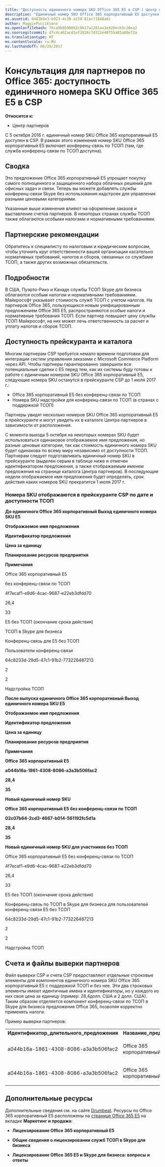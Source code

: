 ```yaml
---
title: "Доступность единичного номера SKU Office 365 E5 в CSP | Центр партнеров"
description: "Единичный номер SKU Office 365 корпоративный E5 доступен в CSP и включает конференц-связь по ТСОП."
ms.assetid: 6483b9e3-b923-4c30-a150-81ac71848a0c
author: MaggiePucciEvans
ms.openlocfilehash: 76ca9b8599862c0b17a1281aa3e420ecb3c26ea2
ms.sourcegitcommit: d7c4ca62acd1ef1026c7d322e40f55a83a80e72a
ms.translationtype: HT
ms.contentlocale: ru-RU
ms.lasthandoff: 06/28/2017
---
```

# <a name="office-365-partner-advisory-office-365-e5-single-sku-availability-in-csp"></a>Консультация для партнеров по Office 365: доступность единичного номера SKU Office 365 E5 в CSP

**Относится к:**

-  Центр партнеров

С 5 октября 2016 г. единичный номер SKU Office 365 корпоративный E5 доступен в CSP. В рамках этого изменения номер SKU Office 365 корпоративный E5 включает конференц-связь по ТСОП (там, где служба конференц-связи по ТСОП доступна).

## <a name="summary"></a>Сводка


Это предложение Office 365 корпоративный E5 упрощает покупку самого полноценного и защищенного набора облачных решений для офисных задач и связи. Теперь вы можете добавлять службы конференц-связи Skype без использования надстроек для управления разными ценовыми категориями.

Указанные выше изменения влияют на оформление заказов и выставление счетов партнеров. В некоторых странах службы ТСОП также облагаются особыми налогами и нормативными требованиями.

## <a name="partner-recommendations"></a>Партнерские рекомендации


Обратитесь к специалисту по налоговым и юридическим вопросам, чтобы уточнить круг ответственности вашей организации касательно нормативных требований, налогов и сборов, связанных со службами ТСОП, а также других возможных обязательств.

## <a name="details"></a>Подробности


В США, Пуэрто-Рико и Канаде службы ТСОП Skype для бизнеса облагаются особым налогом и нормативными требованиями. Майкрософт указывает стоимость служб ТСОП с учетом налогов. На партнеров Office 365, пользующихся новым унифицированным предложением Office 365 E5, распространяются особые налоги и нормативные требования ТСОП. Если партнер повышает цену службы ТСОП Майкрософт, на них может лечь ответственность за расчет и уплату налогов и сборов ТСОП.

## <a name="price-list-and-catalog-availability"></a>Доступность прейскуранта и каталога


Многим партнерам CSP требуется немало времени подготовки для интеграции систем управления заказами с Microsoft Commerce Platform через API. Чтобы партнеры гарантированно завершили все потенциальные сделки с E5 перед тем, как их системы буду готовы к работе с единичным номером SKU Office 365 корпоративный E5, следующие номера SKU останутся в прейскуранте CSP до 1 июля 2017 г.: 

-   Office 365 корпоративный E5 без конференц-связи по ТСОП
-   Номера SKU надстройки для конференц-связи по ТСОП (в странах с поддержкой ТСОП)

Партнеры увидят несколько номеров SKU Office 365 корпоративный E5 в прейскуранте и могут увидеть их в каталоге Центра партнеров в зависимости от расположения.

С момента выхода 5 октября на некоторых номерах SKU будет использоваться одинаковое отображаемое имя предложения, но разные ценовые категории, так как стоимость единичного номера SKU будет одинакова по всему миру независимо от доступности ТСОП. Партнерам следует подготавливать единичный номер SKU в прейскуранте (выделен серым в таблице ниже и отмечен идентификатором предложения, а также отображаемым именем предложения на странице каталога Центра партнеров). В последующие недели отображаемое имя предложения будет определять, срок действия каких номеров SKU прекратится 1 июля 2017 г.

### <a name="skus-appearing-on-the-csp-price-list-by-date-and-pstn-availability"></a>Номера SKU отображаются в прейскуранте CSP по дате и доступности ТСОП

**До единичного Office 365 корпоративный Выход единичного номера SKU E5**

**Отображаемое имя предложения**

**Идентификатор предложения**

**Цена за единицу**


**Планирование ресурсов предприятия**

**Примечания**

Office 365 корпоративный E5

без конференц-связи по ТСОП

4f7ecaf1-e9d6-4cac-9687-e22eb3dfdd70

26,4

33

E5 без ТСОП (окончание срока действия)

ТСОП в Skype для бизнеса

Конференц-связь для E5 без ТСОП

Пользователи конференц-связи

64c8233d-29d5-47c1-91b2-773226487213

2

2

Надстройка ТСОП

 

**После выпуска единичного Office 365 корпоративный Выход единичного номера SKU E5**

**Отображаемое имя предложения**

**Идентификатор предложения**

**Цена за единицу**

**Планирование ресурсов предприятия**

**Примечания**

**Office 365 корпоративный E5**

**a044b16a-1861-4308-8086-a3a3b506fac2**

**28,4**

**35**

**Новый единичный номер SKU**

**Office 365 корпоративный E5 без конференц-связи по ТСОП**

**02c07b64-2cd3-4667-b014-561192fc5d1a**

**28,4**

**35**

**Новый единичный номер SKU для участников без ТСОП**

Office 365 корпоративный E5 без конференц-связи по ТСОП

4f7ecaf1-e9d6-4cac-9687-e22eb3dfdd70

26,4

33

E5 без ТСОП (окончание срока действия)

Конференц-связь по ТСОП в Skype для бизнеса для пользователей конференц-связи E5 без ТСОП

64c8233d-29d5-47c1-91b2-773226487213

2

2

Надстройка ТСОП

 

## <a href="" id="invoices-and-partner-reconciliation-files-"></a>Счета и файлы выверки партнеров


Файл выверки CSP и счета CSP предоставляют отдельные строковые элементы для компонентов единичного номера SKU Office 365 корпоративный E5 с поддержкой ТСОП и без нее. Эти два строковых элементы имеют идентичные имена и идентификаторы, но у каждого из них своя цена за единицу (пример: 28,4долл. США и 2 долл. США). Таким образом отделяется компонент конференц-связи по ТСОП в Skype для бизнеса предложения Office 365, позволяя корректно применять налоги.

Пример выверки партнеров:

<table>
<colgroup>
<col width="12%" />
<col width="12%" />
<col width="12%" />
<col width="12%" />
<col width="12%" />
<col width="12%" />
<col width="12%" />
<col width="12%" />
</colgroup>
<tbody>
<tr class="odd">
<td><strong>Идентификатор_длительного_предложения</strong></td>
<td><strong>Название_предложения</strong></td>
<td><strong>Дата_начала_подписки</strong></td>
<td><strong>Дата_завершения_подписки</strong></td>
<td><strong>Дата_начала_оплаты</strong></td>
<td><strong>Дата_завершения_оплаты</strong></td>
<td><strong>Тип_оплаты</strong></td>
<td><strong>Цена_за_единицу</strong></td>
</tr>
<tr class="even">
<td><p>a044b16a-1861-4308-8086-a3a3b506fac2</p></td>
<td><p>Office 365 корпоративный E5</p></td>
<td><p>10/08/2016 0:00</p></td>
<td><p>11/08/2016 0:00</p></td>
<td><p>11/08/2016 0:00</p></td>
<td><p>10/09/2016 0:00</p></td>
<td><p>Оплата цикла</p></td>
<td><p>28,4</p></td>
</tr>
<tr class="odd">
<td><p>a044b16a-1861-4308-8086-a3a3b506fac2</p></td>
<td><p>Office 365 корпоративный E5</p></td>
<td><p>10/08/2016 0:00</p></td>
<td><p>11/08/2016 0:00</p></td>
<td><p>11/08/2016 0:00</p></td>
<td><p>10/09/2016 0:00</p></td>
<td><p>Оплата цикла</p></td>
<td><p>2</p></td>
</tr>
</tbody>
</table>

 

## <a name="additional-resources"></a>Дополнительные ресурсы


Дополнительные сведения см. на сайте [Drumbeat](https://drumbeat.office.com/Pages/home2016.aspx). Ресурсы по Office 365 корпоративный E5 расположены на [странице Office 365 E5](https://drumbeat.office.com/partner/pages/e5.aspx) на вкладке **Маркетинг и продажа**:

-   **Лицензирование Office 365 корпоративный E5**

-   **Общие сведения о лицензировании служб ТСОП в Skype для бизнеса**

-   **Лицензирование Office 365 E5 и Skype для бизнеса: вопросы и ответы**

 

 



